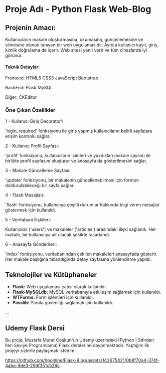 # Proje Adı - Python Flask Web-Blog

<h2> Projenin Amacı: </h2> Kullanıcıların makale oluşturmasına, okumasına, güncellemesine ve silmesine olanak tanıyan bir web uygulamasıdır. 
Ayrıca kullanıcı kayıt, giriş, kimlik doğrulama de içerir. Web sitesi yanıt verir ve tüm cihazlarda iyi görünür.

<h4>Teknik Detaylar:</h4>

Frontend:
HTML5
CSS3
JavaScript
Bootstrap

BackEnd:
Flask
MySQL

Diğer:
CKEditor

<h3> Öne Çıkan Özellikler </h3>

1 -  Kullanıcı Giriş Decorator'ı
  
'login_required' fonksiyonu ile giriş yapmış kullanıcıların belirli sayfalara erişim kontrolü sağlar.

2 -  Kullanıcı Profil Sayfası:

'profil' fonksiyonu, kullanıcıların isimleri ve yazdıkları makale sayıları ile birlikte profil sayfasını oluşturur ve anasayfa da gösterilmesini sağlar.

3 - Makale Güncelleme Sayfası:

'update' fonksiyonu, bir makalenin güncellenebilmesi için formun doldurulabileceği bir sayfa sağlar.

4 - Flash Mesajları:

'flash' fonksiyonu, kullanıcıya çeşitli durumlar hakkında bilgi veren mesajlar göstermek için kullanıldı.

5 - Veritabanı İlişkileri:

Kullanıcılar ('users') ve makaleler ('articles') arasındaki ilişki sağlandı. Her makale, bir kullanıcıya ait olacak şekilde tasarlandı.

6 - Anasayfa Gönderileri:

'index' fonksiyonu, veritabanından çekilen makaleleri anasayfada gösterir. Her makale başlığına tıklandığında detay sayfasına yönlendirme yapıldı.


## Teknolojiler ve Kütüphaneler


- **Flask:** Web uygulaması çatısı olarak kullanıldı.
- **Flask-MySQLdb:** MySQL veritabanıyla etkileşim sağlamak için kullanıldı.
- **WTForms:** Form işlemleri için kullanıldı.
- **Passlib:** Parola güvenliği sağlamak için kullanıldı.

...

## Udemy Flask Dersi

Bu proje, Mustafa Murat Coşkun'un Udemy üzerindeki (Python | Sıfırdan İleri Seviye Programlama) Flask derslerine dayanmaktadır. Yaptığım ilk projeyi sizlerle paylaşmak istedim.

https://github.com/hponline/Flask-Blog/assets/143675421/0b8f70a4-374f-4aba-9de3-29df351c526c

